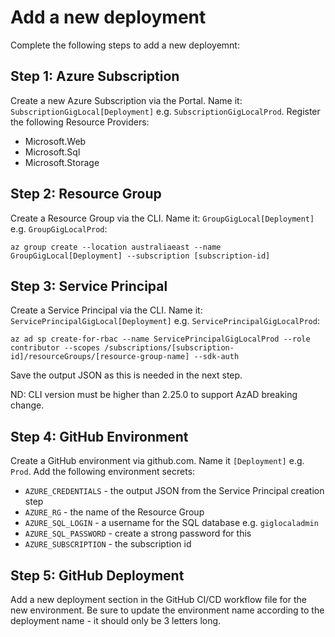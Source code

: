 # Add a new deployment

Complete the following steps to add a new deployemnt:

## Step 1: Azure Subscription

Create a new Azure Subscription via the Portal. Name it: `SubscriptionGigLocal[Deployment]` e.g. `SubscriptionGigLocalProd`. Register the following Resource Providers:

- Microsoft.Web
- Microsoft.Sql
- Microsoft.Storage

## Step 2: Resource Group

Create a Resource Group via the CLI. Name it: `GroupGigLocal[Deployment]` e.g. `GroupGigLocalProd`:

```
az group create --location australiaeast --name GroupGigLocal[Deployment] --subscription [subscription-id]
```

## Step 3: Service Principal

Create a Service Principal via the CLI. Name it: `ServicePrincipalGigLocal[Deployment]` e.g. `ServicePrincipalGigLocalProd`:

```
az ad sp create-for-rbac --name ServicePrincipalGigLocalProd --role contributor --scopes /subscriptions/[subscription-id]/resourceGroups/[resource-group-name] --sdk-auth
```

Save the output JSON as this is needed in the next step.

ND: CLI version must be higher than 2.25.0 to support AzAD breaking change.

## Step 4: GitHub Environment

Create a GitHub environment via github.com. Name it `[Deployment]` e.g. `Prod`. Add the following environment secrets:

- `AZURE_CREDENTIALS` - the output JSON from the Service Principal creation step
- `AZURE_RG` - the name of the Resource Group
- `AZURE_SQL_LOGIN` - a username for the SQL database e.g. `giglocaladmin`
- `AZURE_SQL_PASSWORD` - create a strong password for this
- `AZURE_SUBSCRIPTION` - the subscription id

## Step 5: GitHub Deployment

Add a new deployment section in the GitHub CI/CD workflow file for the new environment. Be sure to update the environment name according to the deployment name - it should only be 3 letters long.
